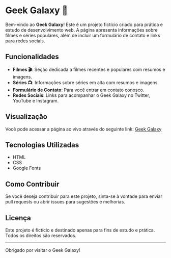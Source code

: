 # Geek Galaxy 🌌

Bem-vindo ao **Geek Galaxy**! Este é um projeto fictício criado para prática e estudo de desenvolvimento web. A página apresenta informações sobre filmes e séries populares, além de incluir um formulário de contato e links para redes sociais.

## Funcionalidades

- **Filmes 🎬**: Seção dedicada a filmes recentes e populares com resumos e imagens.
- **Séries 📺**: Informações sobre séries em alta com resumos e imagens.
- **Formulário de Contato**: Para você entrar em contato conosco.
- **Redes Sociais**: Links para acompanhar o Geek Galaxy no Twitter, YouTube e Instagram.

## Visualização

Você pode acessar a página ao vivo através do seguinte link: [Geek Galaxy](https://geek-galaxy-sj86.vercel.app/)

## Tecnologias Utilizadas

- HTML
- CSS
- Google Fonts

## Como Contribuir

Se você deseja contribuir para este projeto, sinta-se à vontade para enviar pull requests ou abrir issues para sugestões e melhorias.

## Licença

Este projeto é fictício e destinado apenas para fins de estudo e prática. Todos os direitos são reservados.

---

Obrigado por visitar o Geek Galaxy!
